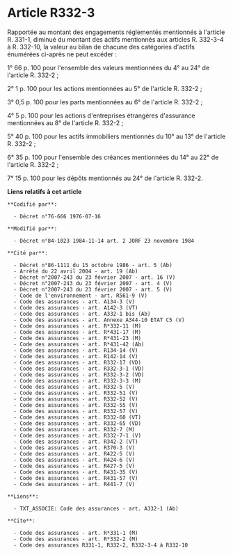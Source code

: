 # Article R332-3

Rapportée au montant des engagements réglementés mentionnés à l'article R. 331-1, diminué du montant des actifs mentionnés
aux articles R. 332-3-4 à R. 332-10, la valeur au bilan de chacune des catégories d'actifs énumérées ci-après ne peut
excéder :

1° 66 p. 100 pour l'ensemble des valeurs mentionnées du 4° au 24° de l'article R. 332-2 ;

2° 1 p. 100 pour les actions mentionnées au 5° de l'article R. 332-2 ;

3° 0,5 p. 100 pour les parts mentionnées au 6° de l'article R. 332-2 ;

4° 5 p. 100 pour les actions d'entreprises étrangères d'assurance mentionnées au 8° de l'article R. 332-2 ;

5° 40 p. 100 pour les actifs immobiliers mentionnés du 10° au 13° de l'article R. 332-2 ;

6° 35 p. 100 pour l'ensemble des créances mentionnées du 14° au 22° de l'article R. 332-2 ;

7° 15 p. 100 pour les dépôts mentionnés au 24° de l'article R. 332-2.

**Liens relatifs à cet article**

	**Codifié par**:

	  - Décret n°76-666 1976-07-16

	**Modifié par**:

	  - Décret n°84-1023 1984-11-14 art. 2 JORF 23 novembre 1984

	**Cité par**:

	  - Décret n°86-1111 du 15 octobre 1986 - art. 5 (Ab)
	  - Arrêté du 22 avril 2004 - art. 19 (Ab)
	  - Décret n°2007-243 du 23 février 2007 - art. 16 (V)
	  - Décret n°2007-243 du 23 février 2007 - art. 4 (V)
	  - Décret n°2007-243 du 23 février 2007 - art. 5 (V)
	  - Code de l'environnement - art. R561-9 (V)
	  - Code des assurances - art. A134-3 (V)
	  - Code des assurances - art. A142-3 (VT)
	  - Code des assurances - art. A332-1 bis (Ab)
	  - Code des assurances - art. Annexe A344-10 ETAT C5 (V)
	  - Code des assurances - art. R*332-11 (M)
	  - Code des assurances - art. R*431-17 (M)
	  - Code des assurances - art. R*431-23 (M)
	  - Code des assurances - art. R*431-42 (Ab)
	  - Code des assurances - art. R134-14 (V)
	  - Code des assurances - art. R142-14 (V)
	  - Code des assurances - art. R332-17 (VD)
	  - Code des assurances - art. R332-3-1 (VD)
	  - Code des assurances - art. R332-3-2 (VD)
	  - Code des assurances - art. R332-3-3 (M)
	  - Code des assurances - art. R332-5 (V)
	  - Code des assurances - art. R332-51 (V)
	  - Code des assurances - art. R332-52 (V)
	  - Code des assurances - art. R332-55 (V)
	  - Code des assurances - art. R332-57 (V)
	  - Code des assurances - art. R332-60 (VT)
	  - Code des assurances - art. R332-65 (VD)
	  - Code des assurances - art. R332-7 (M)
	  - Code des assurances - art. R332-7-1 (V)
	  - Code des assurances - art. R342-2 (VT)
	  - Code des assurances - art. R370-3 (V)
	  - Code des assurances - art. R422-5 (V)
	  - Code des assurances - art. R424-6 (V)
	  - Code des assurances - art. R427-5 (V)
	  - Code des assurances - art. R431-35 (V)
	  - Code des assurances - art. R431-57 (V)
	  - Code des assurances - art. R441-7 (V)

	**Liens**:

	  - TXT_ASSOCIE: Code des assurances - art. A332-1 (Ab)

	**Cite**:

	  - Code des assurances - art. R*331-1 (M)
	  - Code des assurances - art. R*332-2 (M)
	  - Code des assurances R331-1, R332-2, R332-3-4 à R332-10
